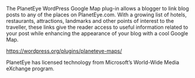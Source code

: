 The PlanetEye WordPress Google Map plug-in allows a blogger to link blog posts to any of the places on PlanetEye.com. With a growing list of hotels, restaurants, attractions, landmarks and other points of interest to the traveller, these links give the reader access to useful information related to your post while enhancing the appearance of your blog with a cool Google Map.

https://wordpress.org/plugins/planeteye-maps/

PlanetEye has licensed technology from Microsoft’s World-Wide Media eXchange program.
